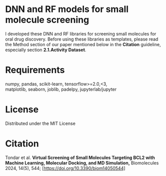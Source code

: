 # DNN and RF models for small molecule screening 
I developed these DNN and RF libraries for screening small molecules for oral drug discovery. 
Before using these libraries as templates, please read the Method section of our paper mentioned below in the **Citation** guideline, especially section **2.1.Activity Dataset**. 

# Requirements
numpy,
pandas,
scikit-learn,
tensorflow>=2.0,<3,        
matplotlib,
seaborn,
joblib,
padelpy,
jupyterlab/jupyter

# License
Distributed under the MIT License 

# Citation
Tondar et al. **Virtual Screening of Small Molecules Targeting BCL2 with Machine Learning, Molecular Docking, and MD Simulation,** Biomolecules 2024, 14(5), 544; [https://doi.org/10.3390/biom14050544]
